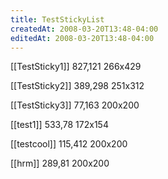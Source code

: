 ```yaml
---
title: TestStickyList
createdAt: 2008-03-20T13:48-04:00
editedAt: 2008-03-20T13:48-04:00
---
```


[[TestSticky1]] 827,121 266x429

[[TestSticky2]] 389,298 251x312

[[TestSticky3]] 77,163 200x200

[[test1]] 533,78 172x154

[[testcool]] 115,412 200x200

[[hrm]] 289,81 200x200


